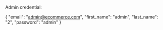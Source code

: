 Admin credential:

{
    "email": "admin@ecommerce.com",
    "first_name": "admin",
    "last_name": "2",
    "password": "admin"
}
